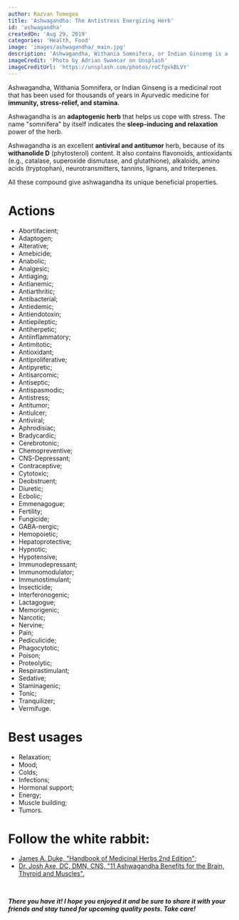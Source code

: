```yaml
---
author: Razvan Tomegea
title: 'Ashwagandha: The Antistress Energizing Herb'
id: 'ashwagandha'
createdOn: 'Aug 29, 2019'
categories: 'Health, Food'
image: 'images/ashwagandha/_main.jpg'
description: 'Ashwagandha, Withania Somnifera, or Indian Ginseng is a  medicinal root that has been used for thousands of years in Ayurvedic medicine for immunity, stress-relief, and stamina.'
imageCredit: 'Photo by Adrian Swancar on Unsplash'
imageCreditUrl: 'https://unsplash.com/photos/roCfgvkBLVY'
---
```

Ashwagandha, Withania Somnifera, or Indian Ginseng is a medicinal root that has been used for thousands of years in Ayurvedic medicine for **immunity, stress-relief, and stamina**.

Ashwagandha is an **adaptogenic herb** that helps us cope with stress. The name "somnifera" by itself indicates the **sleep-inducing and relaxation** power of the herb.

Ashwagandha is an excellent **antiviral and antitumor** herb, because of its **withanolide D** (phytosterol) content. It also contains flavonoids, antioxidants (e.g., catalase, superoxide dismutase, and glutathione), alkaloids, amino acids (tryptophan), neurotransmitters, tannins, lignans, and triterpenes.

All these compound give ashwagandha its unique beneficial properties.

# Actions
- Abortifacient;
- Adaptogen;
- Alterative;
- Amebicide;
- Anabolic;
- Analgesic;
- Antiaging;
- Antianemic;
- Antiarthritic;
- Antibacterial;
- Antiedemic;
- Antiendotoxin;
- Antiepileptic;
- Antiherpetic;
- Antiinflammatory;
- Antimitotic;
- Antioxidant;
- Antiproliferative;
- Antipyretic;
- Antisarcomic;
- Antiseptic;
- Antispasmodic;
- Antistress;
- Antitumor;
- Antiulcer;
- Antiviral;
- Aphrodisiac;
- Bradycardic;
- Cerebrotonic;
- Chemopreventive;
- CNS-Depressant;
- Contraceptive;
- Cytotoxic;
- Deobstruent;
- Diuretic;
- Ecbolic;
- Emmenagogue;
- Fertility;
- Fungicide;
- GABA-nergic;
- Hemopoietic;
- Hepatoprotective;
- Hypnotic;
- Hypotensive;
- Immunodepressant;
- Immunomodulator;
- Immunostimulant;
- Insecticide;
- Interferonogenic;
- Lactagogue;
- Memorigenic;
- Narcotic;
- Nervine;
- Pain;
- Pediculicide;
- Phagocytotic;
- Poison;
- Proteolytic;
- Respirastimulant;
- Sedative;
- Staminagenic;
- Tonic;
- Tranquilizer;
- Vermifuge.

# Best usages
- Relaxation;
- Mood;
- Colds;
- Infections;
- Hormonal support;
- Energy;
- Muscle building;
- Tumors.


# Follow the white rabbit:
- [James A. Duke, "Handbook of Medicinal Herbs 2nd Edition"](https://www.amazon.com/Handbook-Medicinal-Herbs-James-Duke-ebook-dp-B008ICFDWC/dp/B008ICFDWC/ref=mt_kindle?_encoding=UTF8&me=&qid=);
- [Dr. Josh Axe, DC, DMN, CNS, "11 Ashwagandha Benefits for the Brain, Thyroid and Muscles".](https://draxe.com/nutrition/herbs/ashwagandha-benefits/)

<br>

***There you have it! I hope you enjoyed it and be sure to share it with your friends and stay tuned for upcoming quality posts. Take care!***
